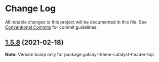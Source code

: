 # Change Log

All notable changes to this project will be documented in this file.
See [Conventional Commits](https://conventionalcommits.org) for commit guidelines.

## [1.5.8](https://github.com/ehowey/gatsby-theme-catalyst/compare/gatsby-theme-catalyst-header-top@1.5.7...gatsby-theme-catalyst-header-top@1.5.8) (2021-02-18)

**Note:** Version bump only for package gatsby-theme-catalyst-header-top
